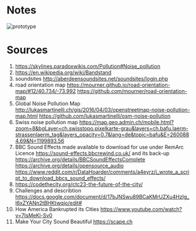 # Notes
![prototype](/img/map_digital_sound.png)


# Sources
1. https://skylines.paradoxwikis.com/Pollution#Noise_pollution
2. https://en.wikipedia.org/wiki/Bandstand
3. soundsites http://aberdeensoundsites.net/soundsites/login.php
4. road orientation map https://mourner.github.io/road-orientation-map/#12/40.734/-73.992 https://github.com/mourner/road-orientation-map
5. Global Noise Pollution Map http://lukasmartinelli.ch/gis/2016/04/03/openstreetmap-noise-pollution-map.html https://github.com/lukasmartinelli/osm-noise-pollution
6. Swiss noise pollution map https://map.geo.admin.ch/mobile.html?zoom=8&bgLayer=ch.swisstopo.pixelkarte-grau&layers=ch.bafu.laerm-strassenlaerm_tag&layers_opacity=0.7&lang=de&topic=bafu&E=2600884.69&N=1199893.56
7. BBC Sound Effects made available to download for use under RemArc Licence https://sound-effects.bbcrewind.co.uk/ and its back-up https://archive.org/details/BBCSoundEffectsComplete https://archive.org/details/opensource_audio https://www.reddit.com/r/DataHoarder/comments/a4eyrz/i_wrote_a_script_to_download_bbcs_sound_effects/
8. https://codethecity.org/ctc23-the-future-of-the-city/
9. Challenges and describtion https://docs.google.com/document/d/17bJNSwu89BCaKMrUZXu4HzIg_l6xZYANn2tBHKtwqjo/edit#
10. How America Bankrupted its Cities https://www.youtube.com/watch?v=7IsMeKl-Sv0 
11. Make Your City Sound Beautiful https://scape.ch 


